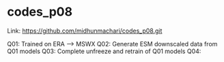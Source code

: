 # codes_p08
Link: https://github.com/midhunmachari/codes_p08.git


Q01: Trained on ERA --> MSWX
Q02: Generate ESM downscaled data from Q01 models
Q03: Complete unfreeze and retrain of Q01 models
Q04: 